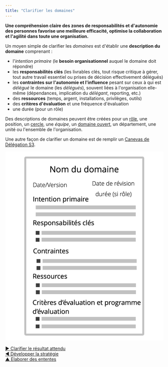 ```yaml
---
title: "Clarifier les domaines"
---
```



<strong>Une compréhension claire des zones de responsabilités et d'autonomie des personnes favorise une meilleure efficacité, optimise la collaboration et l'agilité dans toute une organisation.</strong>

Un moyen simple de clarifier les <dfn data-info="Domaine: Une zone d&apos;influence, d’activité et de prise de décisions distincte au sein d&apos;une organisation.">domaines</dfn> est d'établir une **description du domaine** comprenant :

- l'<dfn data-info="Moteur principal: L&apos;intention primaire d&apos;un domaine est l&apos;intention principale à laquelle les personnes qui s&apos;occupent de ce domaine répondent.">intention primaire</dfn> (le **besoin organisationnel** auquel le domaine doit répondre)
- les **responsabilités clés** (les livrables clés, tout risque critique à gérer, tout autre travail essentiel ou prises de décision effectivement délégués)
- les **contraintes sur l'autonomie et l'influence** pesant sur ceux à qui est <dfn data-info="Délégation: L&apos;octroi par une partie (le délégant) à une autre (le délégué) de l’autorité de s&apos;occuper d&apos;un domaine, (c&apos;est-à-dire de faire certaines choses et/ou de prendre certaines décisions) pour lesquelles le délégant maintient la redevabilité globale.">délégué</dfn> le domaine (les *délégués*), souvent liées à l'organisation elle-même (dépendances, implication du <dfn data-info="Délégant: Un individu ou un groupe déléguant la responsabilité d&apos;un domaine à autrui.">délégant</dfn>, reporting, etc.)
- des **ressources** (temps, argent, installations, privilèges, outils)
- des **critères d'évaluation** et une fréquence d'évaluation
- une durée (pour un rôle)

Des descriptions de domaines peuvent être créées pour un [rôle](role.html), une position, un [cercle](circle.html), une <dfn data-info="Équipe: Un groupe de personnes qui collaborent vers une intention commune (ou un objectif). Généralement, une équipe fait partie d&apos;une organisation, ou est formée pour la collaboration entre plusieurs organisations.">équipe</dfn>, un [domaine ouvert](open-domain.html), un département, une unité ou l'ensemble de l'organisation.

Une autre façon de clarifier un domaine est de remplir un [Canevas de Délégation S3](http://s3canvas.sociocracy30.org/s3-delegation-canvas.html).

![Un modèle pour les descriptions de domaine](img/templates/domain-description-template.png)

[&#9654; Clarifier le résultat attendu](clarify-intended-outcome.html)<br/>[&#9664; Développer la stratégie](develop-strategy.html)<br/>[&#9650; Elaborer des ententes](defining-agreements.html)

